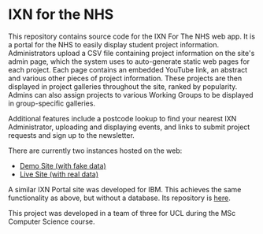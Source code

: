 # IXN for the NHS

This repository contains source code for the IXN For The NHS web app. It is a portal for the NHS to easily display student project information. Administrators upload a CSV file containing project information on the site's admin page, which the system uses to auto-generate static web pages for each project. Each page contains an embedded YouTube link, an abstract and various other pieces of project information. These projects are then displayed in project galleries throughout the site, ranked by popularity. Admins can also assign projects to various Working Groups to be displayed in group-specific galleries. 

Additional features include a postcode lookup to find your nearest IXN Administrator, uploading and displaying events, and links to submit project requests and sign up to the newsletter. 

There are currently two instances hosted on the web: 
* [Demo Site (with fake data)](http://ixnportal.com/ixnforthenhsdemo)
* [Live Site (with real data)](http://ixnportal.com/ixnforthenhs)

A similar IXN Portal site was developed for IBM. This achieves the same functionality as above, but without a database. Its repository is [here](https://github.com/JordanJWSmith/ibm_ixn).

This project was developed in a team of three for UCL during the MSc Computer Science course.

